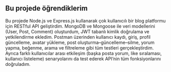 ## Bu projede öğrendiklerim
Bu projede Node.js ve Express.js kullanarak çok kullanıcılı bir blog platformu için RESTful API geliştirdim.
MongoDB ve Mongoose ile veri modellerini (User, Post, Comment) oluşturdum, JWT tabanlı kimlik doğrulama ve yetkilendirme ekledim.
Postman üzerinden kullanıcı kaydı, giriş, profil güncelleme, avatar yükleme, post oluşturma–güncelleme–silme, yorum yapma, beğenme, arama ve filtreleme gibi tüm testleri gerçekleştirdim.
Ayrıca farklı kullanıcılar arası etkileşim (başka posta yorum, like sıralaması, kullanıcı listeleme) senaryolarını da test ederek API’nin tüm fonksiyonlarını doğruladım.

